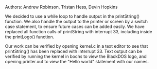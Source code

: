 Authors: Andrew Robinson, Tristan Hess, Devin Hopkins

We decided to use a while loop to handle output in the printString() function. We also handle the output to the printer or screen by a switch case statement, to ensure future cases can be added easily. We have replaced all function calls of printString with interrupt 33, including inside the printLogo() function.

Our work can be verified by opening kernel.c in a text editor to see that printString() has been replaced with interrupt 33. Text output can be verified by running the kernel in bochs to view the BlackDOS logo, and opening printer.out to view the "Hello world" statement with our names.
